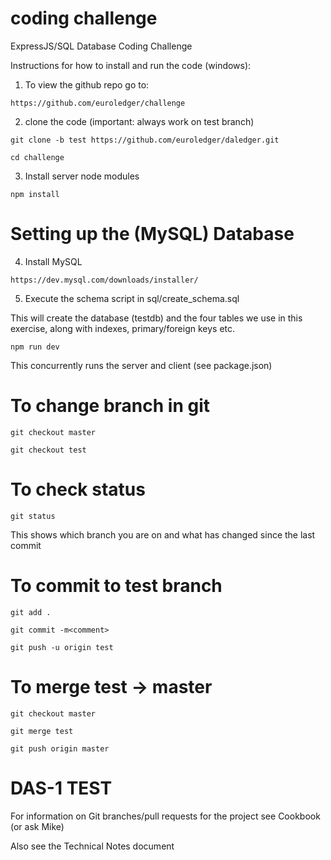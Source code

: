 # coding challenge
ExpressJS/SQL Database Coding Challenge

Instructions for how to install and run the code (windows):

1. To view the github repo go to:

`https://github.com/euroledger/challenge`

2. clone the code (important: always work on test branch)

`git clone -b test https://github.com/euroledger/daledger.git`

`cd challenge`

3. Install server node modules

`npm install`

# Setting up the (MySQL) Database

4. Install MySQL

`https://dev.mysql.com/downloads/installer/`

5. Execute the schema script in sql/create_schema.sql

This will create the database (testdb) and the four tables we use in this exercise, along with indexes, primary/foreign keys etc.

`npm run dev`

This concurrently runs the server and client (see package.json)

# To change branch in git
`git checkout master`


`git checkout test`

# To check status
`git status`

This shows which branch you are on and what has changed since the last commit

# To commit to test branch
`git add .`


`git commit -m<comment>`


`git push -u origin test`

# To merge test -> master

`git checkout master`


`git merge test`


`git push origin master`

# DAS-1 TEST 



For information on Git branches/pull requests for the project see Cookbook (or ask Mike)

Also see the Technical Notes document

